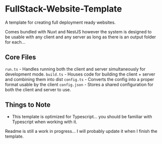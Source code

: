 # FullStack-Website-Template
A template for creating full deployment ready websites.

Comes bundled with Nuxt and NestJS however the system is designed to be usable with any client and any server as long as there is an output folder for each...

## Core Files
`run.ts` - Handles running both the client and server simultaneously for development mode.
`build.ts` - Houses code for building the client + server and combining them into dist
`config.ts` - Converts the config into a proper format usable by the client
`config.json` - Stores a shared configuration for both the client and server to use.

## Things to Note
- This template is optimized for Typescript... you should be familiar with Typescript when working with it.

Readme is still a work in progress... I will probably update it when I finish the template.